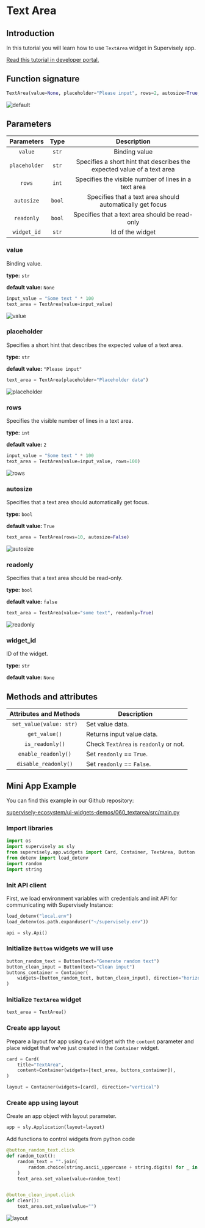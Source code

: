 # Text Area

## Introduction

In this tutorial you will learn how to use `TextArea` widget in Supervisely app.

[Read this tutorial in developer portal.](https://developer.supervise.ly/app-development/apps-with-gui/textarea)

## Function signature

```python
TextArea(value=None, placeholder="Please input", rows=2, autosize=True, readonly=False, widget_id=None)
```

![default](https://user-images.githubusercontent.com/120389559/221415130-d049bea9-e49b-4e52-ad98-785acdb96a98.gif)

## Parameters

|  Parameters   |  Type  |                               Description                               |
| :-----------: | :----: | :---------------------------------------------------------------------: |
|    `value`    | `str`  |                              Binding value                              |
| `placeholder` | `str`  | Specifies a short hint that describes the expected value of a text area |
|    `rows`     | `int`  |          Specifies the visible number of lines in a text area           |
|  `autosize`   | `bool` |        Specifies that a text area should automatically get focus        |
|  `readonly`   | `bool` |             Specifies that a text area should be read-only              |
|  `widget_id`  | `str`  |                            Id of the widget                             |

### value

Binding value.

**type:** `str`

**default value:** `None`

```python
input_value = "Some text " * 100
text_area = TextArea(value=input_value)
```

![value](https://user-images.githubusercontent.com/120389559/221416713-16195fef-6c59-46e2-adc0-61b535f5e136.gif)

### placeholder

Specifies a short hint that describes the expected value of a text area.

**type:** `str`

**default value:** `"Please input"`

```python
text_area = TextArea(placeholder="Placeholder data")
```

![placeholder](https://user-images.githubusercontent.com/120389559/221416855-aada5788-eb18-4c97-9a83-048187598ed3.png)

### rows

Specifies the visible number of lines in a text area.

**type:** `int`

**default value:** `2`

```python
input_value = "Some text " * 100
text_area = TextArea(value=input_value, rows=100)
```

![rows](https://user-images.githubusercontent.com/120389559/221416990-f787ba83-6fbd-4e74-a413-050834b28cda.png)

### autosize

Specifies that a text area should automatically get focus.

**type:** `bool`

**default value:** `True`

```python
text_area = TextArea(rows=10, autosize=False)
```

![autosize](https://user-images.githubusercontent.com/120389559/221417225-88043c32-f0ee-4f00-938f-5003690a06b1.png)

### readonly

Specifies that a text area should be read-only.

**type:** `bool`

**default value:** `false`

```python
text_area = TextArea(value="some text", readonly=True)
```

![readonly](https://user-images.githubusercontent.com/120389559/221417587-2430c32b-604a-4bcb-9abd-31eeb95bf0fe.gif)

### widget_id

ID of the widget.

**type:** `str`

**default value:** `None`

## Methods and attributes

| Attributes and Methods  | Description                            |
| :---------------------: | -------------------------------------- |
| `set_value(value: str)` | Set value data.                        |
|      `get_value()`      | Returns input value data.              |
|     `is_readonly()`     | Check `TextArea` is `readonly` or not. |
|   `enable_readonly()`   | Set `readonly` == `True`.              |
|  `disable_readonly()`   | Set `readonly` == `False`.             |

## Mini App Example

You can find this example in our Github repository:

[supervisely-ecosystem/ui-widgets-demos/060_textarea/src/main.py](https://github.com/supervisely-ecosystem/ui-widgets-demos/blob/master/060_textarea/src/main.py)

### Import libraries

```python
import os
import supervisely as sly
from supervisely.app.widgets import Card, Container, TextArea, Button
from dotenv import load_dotenv
import random
import string
```

### Init API client

First, we load environment variables with credentials and init API for communicating with Supervisely Instance:

```python
load_dotenv("local.env")
load_dotenv(os.path.expanduser("~/supervisely.env"))

api = sly.Api()
```

### Initialize `Button` widgets we will use

```python
button_random_text = Button(text="Generate random text")
button_clean_input = Button(text="Clean input")
buttons_container = Container(
    widgets=[button_random_text, button_clean_input], direction="horizontal"
)
```

### Initialize `TextArea` widget

```python
text_area = TextArea()
```

### Create app layout

Prepare a layout for app using `Card` widget with the `content` parameter and place widget that we've just created in the `Container` widget.

```python
card = Card(
    title="TextArea",
    content=Container(widgets=[text_area, buttons_container]),
)

layout = Container(widgets=[card], direction="vertical")
```

### Create app using layout

Create an app object with layout parameter.

```python
app = sly.Application(layout=layout)
```

Add functions to control widgets from python code

```python
@button_random_text.click
def random_text():
    random_text = "".join(
        random.choice(string.ascii_uppercase + string.digits) for _ in range(1000)
    )
    text_area.set_value(value=random_text)


@button_clean_input.click
def clear():
    text_area.set_value(value="")
```

![layout](https://user-images.githubusercontent.com/120389559/221420916-350918f4-223c-4a6b-82cb-2fb2fbbfe5ad.gif)
